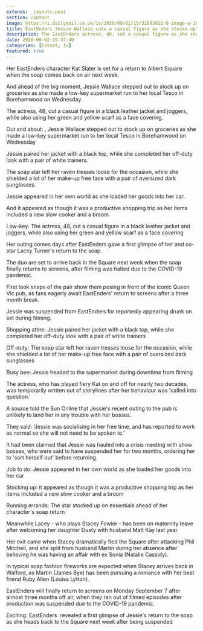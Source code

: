 ```yaml
---
extends: _layouts.post
section: content
image: https://i.dailymail.co.uk/1s/2020/09/02/15/32693022-0-image-a-102_1599055585297.jpg 
title: EastEnders Jessie Wallace cuts a casual figure as she stocks up on groceries during supermarket run 
description: The EastEnders actress, 48, cut a casual figure as she stepped out for a low-key supermarket run to her local Tesco in Borehamwood on Wednesday. 
date: 2020-09-02-15-37-40 
categories: [latest, tv] 
featured: true 
--- 
```

Her EastEnders character Kat Slater is set for a return to Albert Square when the soap comes back on air next week.

And ahead of the big moment, Jessie Wallace stepped out to stock up on groceries as she made a low-key supermarket run to her local Tesco in Borehamwood on Wednesday.

The actress, 48, cut a casual figure in a black leather jacket and joggers, while also using her green and yellow scarf as a face covering. 

Out and about: , Jessie Wallace stepped out to stock up on groceries as she made a low-key supermarket run to her local Tesco in Borehamwood on Wednesday

Jessie paired her jacket with a black top, while she completed her off-duty look with a pair of white trainers. 

The soap star left her raven tresses loose for the occasion, while she shielded a lot of her make-up free face with a pair of oversized dark sunglasses. 

Jessie appeared in her own world as she loaded her goods into her car. 

And it appeared as though it was a productive shopping trip as her items included a new slow cooker and a broom.  

Low-key: The actress, 48, cut a casual figure in a black leather jacket and joggers, while also using her green and yellow scarf as a face covering

Her outing comes days after EastEnders gave a first glimpse of her and co-star Lacey Turner's return to the soap. 

The duo are set to arrive back in the Square next week when the soap finally returns to screens, after filming was halted due to the COVID-19 pandemic.

First look snaps of the pair show them posing in front of the iconic Queen Vic pub, as fans eagerly await EastEnders' return to screens after a three month break. 

Jessie was suspended from EastEnders for reportedly appearing drunk on set during filming. 

Shopping attire: Jessie paired her jacket with a black top, while she completed her off-duty look with a pair of white trainers

Off-duty: The soap star left her raven tresses loose for the occasion, while she shielded a lot of her make-up free face with a pair of oversized dark sunglasses

Busy bee: Jessie headed to the supermarket during downtime from filming 

The actress, who has played fiery Kat on and off for nearly two decades, was temporarily written out of storylines after her behaviour was 'called into question.'

A source told the Sun Online that Jessie's recent outing to the pub is unlikely to land her in any trouble with her bosses. 

They said: 'Jessie was socialising in her free time, and has reported to work as normal so she will not need to be spoken to.' 

It had been claimed that Jessie was hauled into a crisis meeting with show bosses, who were said to have suspended her for two months, ordering her to 'sort herself out' before returning. 

Job to do: Jessie appeared in her own world as she loaded her goods into her car

Stocking up: it appeared as though it was a productive shopping trip as her items included a new slow cooker and a broom

Running errands: The star stocked up on essentials ahead of her character's soap return

Meanwhile Lacey - who plays Stacey Fowler - has been on maternity leave after welcoming her daughter Dusty with husband Matt Kay last year.

Her exit came when Stacey dramatically fled the Square after attacking Phil Mitchell, and she split from husband Martin during her absence after believing he was having an affair with ex Sonia (Natalie Cassidy).

In typical soap fashion fireworks are expected when Stacey arrives back in Walford, as Martin (James Bye) has been pursuing a romance with her best friend Ruby Allen (Louisa Lytton).

EastEnders will finally return to screens on Monday September 7 after almost three months off air, when they ran out of filmed episodes after production was suspended due to the COVID-19 pandemic.

Exciting: EastEnders  revealed a first glimpse of Jessie's return to the soap as she heads back to the Square next week after being suspended 


